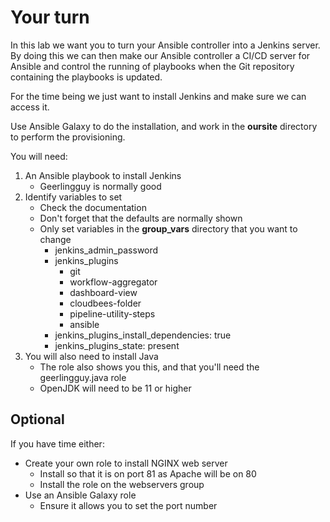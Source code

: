 # Your turn

In this lab we want you to turn your Ansible controller into a Jenkins server.  By doing this we can then make our Ansible controller a CI/CD server for Ansible and control the running of playbooks when the Git repository containing the playbooks is updated.

For the time being we just want to install Jenkins and make sure we can access it.

Use Ansible Galaxy to do the installation, and work in the **oursite** directory to perform the provisioning.

You will need:

1. An Ansible playbook to install Jenkins
    * Geerlingguy is normally good
2. Identify variables to set
    * Check the documentation
    * Don't forget that the defaults are normally shown
    * Only set variables in the **group_vars** directory that you want to change
      * jenkins_admin_password
      * jenkins_plugins
        * git
        * workflow-aggregator
        * dashboard-view
        * cloudbees-folder
        * pipeline-utility-steps
        * ansible
      * jenkins_plugins_install_dependencies: true
      * jenkins_plugins_state: present
3. You will also need to install Java
    * The role also shows you this, and that you'll need the geerlingguy.java role
    * OpenJDK will need to be 11 or higher


## Optional

If you have time either:

* Create your own role to install NGINX web server
  * Install so that it is on port 81 as Apache will be on 80
  * Install the role on the webservers group
* Use an Ansible Galaxy role
  * Ensure it allows you to set the port number